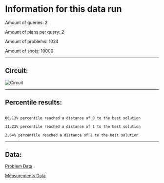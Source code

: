 # Information for this data run

Amount of queries: 2

Amount of plans per query: 2

Amount of problems: 1024

Amount of shots: 10000

<hr>

## Circuit:

![Circuit](circuit.png)

<hr>

## Percentile results:

```

86.13% percentile reached a distance of 0 to the best solution

11.23% percentile reached a distance of 1 to the best solution

2.64% percentile reached a distance of 2 to the best solution

```

<hr>

## Data:

[Problem Data](problems.csv)

[Measurements Data](measurements.csv)

